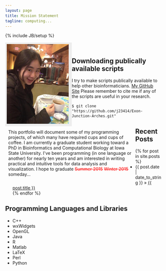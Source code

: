 ```yaml
---
layout: page
title: Mission Statement
tagline: computing...
---
```

{% include JB/setup %}

<style>
#nav {
    line-height:30px;
    background-color:#eeeeee;
    height:260px;
    width:205px;
    float:left;
    padding:5px; 
}
#section {
    width:400px;
    float:left;
    padding:10px; 
}
</style>

<div id="nav">
<img src="imgs/a.jpg" alt="alt text" style="width:200px;"/>
</div>

<div id="section">
This portfolio will document some of my programming projects, of which many have required cups and cups of coffee. I am currently a graduate student working toward a PhD in Bioinformatics and Computational Biology at Iowa State University. I've been programming (in one language or another) for nearly ten years and am interested in writing practical and intuitive tools for data analysis and visualization. I hope to graduate <strike style='color:red'>Summer 2015</strike> <strike style='color:red'>Winter 2015</strike> someday...

</div>
<p>
<br/>
</p>

## Downloading publically available scripts

I try to make scripts publically available to help other bioinformaticians. [My GitHub Site](https://github.com/j23414) Please remember to cite me if any of the scripts are useful in your research.

    $ git clone "https://github.com/j23414/Exon-Junction-Arches.git"

    
## Recent Posts

<ul class="posts">
  {% for post in site.posts %}
    <li><span>{{ post.date | date_to_string }}</span> &raquo; <a href="{{ BASE_PATH }}{{ post.url }}">{{ post.title }}</a></li>
  {% endfor %}
</ul>

## Programming Languages and Libraries

* C++
* wxWidgets
* OpenGL
* Java
* R
* Matlab
* LaTeX
* Perl
* Python

